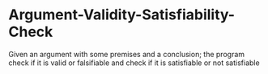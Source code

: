 # Argument-Validity-Satisfiability-Check
Given an argument with some premises and a conclusion; the program check if it is valid or falsifiable and check if it is satisfiable or not satisfiable 
